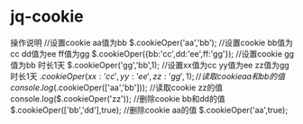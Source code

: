 # jq-cookie
操作说明
//设置cookie aa值为bb
  $.cookieOper('aa','bb');
//设置cookie bb值为cc  dd值为ee  ff值为gg
  $.cookieOper({bb:'cc',dd:'ee',ff:'gg'});
//设置cookie gg值为bb 时长1天
  $.cookieOper('gg','bb',1);
//设置xx值为cc yy值为ee zz值为gg 时长1天
  $.cookieOper({xx:'cc',yy:'ee',zz:'gg'},1);
//读取cookie aa和bb的值
  console.log($.cookieOper(['aa','bb']));
//读取cookie zz的值  
  console.log($.cookieOper('zz'));
//删除cookie bb和dd的值  
  $.cookieOper(['bb','dd'],true);
//删除cookie aa的值
  $.cookieOper('aa',true);

